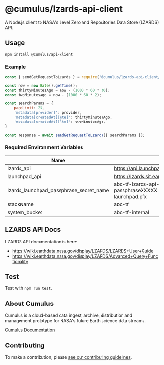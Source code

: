 # @cumulus/lzards-api-client

A Node.js client to NASA's Level Zero and Repositories Data Store (LZARDS) API.

## Usage

```bash
npm install @cumulus/api-client
```

### Example

```javascript
const { sendGetRequestToLzards } = require('@cumulus/lzards-api-client/lzards');

const now = new Date().getTime();
const thirtyMinutesAgo = now - (1000 * 60 * 30);
const twoMinutesAgo = now - (1000 * 60 * 2);

const searchParams = {
    pageLimit: 25,
    'metadata[provider]': provider,
    'metadata[createdAt][gte]': thirtyMinutesAgo,
    'metadata[createdAt][lte]': twoMinutesAgo,
}

const response = await sendGetRequestToLzards({ searchParams });
```

### Required Environment Variables
| Name | Example |
| ---- | ------- |
| lzards_api | https://api.launchpad.nasa.gov/icam/api/sm/v1 |
| launchpad_api | https://lzards.sit.earthdata.nasa.gov/api/backups |
| lzards_launchpad_passphrase_secret_name |abc-tf-lzards-api-client-test-launchpad-passphraseXXXXX lzards_launchpad_certificate launchpad.pfx |
| stackName | abc-tf |
| system_bucket | abc-tf-internal |
## LZARDS API Docs

LZARDS API documentation is here:

- <https://wiki.earthdata.nasa.gov/display/LZARDS/LZARDS+User+Guide>
- <https://wiki.earthdata.nasa.gov/display/LZARDS/Advanced+Query+Functionality>

## Test

Test with `npm run test`.

## About Cumulus

Cumulus is a cloud-based data ingest, archive, distribution and management prototype for NASA's future Earth science data streams.

[Cumulus Documentation](https://nasa.github.io/cumulus)

## Contributing

To make a contribution, please [see our contributing guidelines](https://github.com/nasa/cumulus/blob/master/CONTRIBUTING.md).

